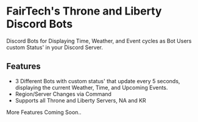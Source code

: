 # FairTech's Throne and Liberty Discord Bots
Discord Bots for Displaying Time, Weather, and Event cycles as Bot Users custom Status' in your Discord Server.

## Features
- 3 Different Bots with custom status' that update every 5 seconds, displaying the current Weather, Time, and Upcoming Events. 
- Region/Server Changes via Command
- Supports all Throne and Liberty Servers, NA and KR

More Features Coming Soon..
